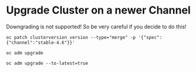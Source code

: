 # Upgrade Cluster on a newer Channel #

Downgrading is not supported! So be very careful if you decide to do this!

```
oc patch clusterversion version --type="merge" -p '{"spec":{"channel":"stable-4.6"}}'

oc adm upgrade

oc adm upgrade --to-latest=true
```
